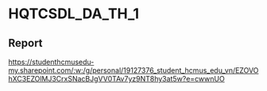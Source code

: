 # HQTCSDL_DA_TH_1
## Report
https://studenthcmusedu-my.sharepoint.com/:w:/g/personal/19127376_student_hcmus_edu_vn/EZOVOhXC3EZOlMJ3CrxSNacBJgVV0TAv7yz9NT8hy3at5w?e=cwwnUO
